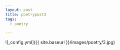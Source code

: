 ```yaml
---
layout: post
title: poetrypost3
tags:
  - poetry

---
```




![_config.yml]({{ site.baseurl }}/images/poetry/3.jpg)

